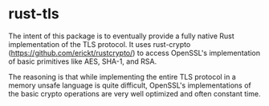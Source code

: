 rust-tls
===========

The intent of this package is to eventually provide a fully native
Rust implementation of the TLS protocol. It uses rust-crypto
(https://github.com/erickt/rustcrypto/) to access OpenSSL's
implementation of basic primitives like AES, SHA-1, and RSA.

The reasoning is that while implementing the entire TLS protocol in a
memory unsafe language is quite difficult, OpenSSL's implementations
of the basic crypto operations are very well optimized and often
constant time.
